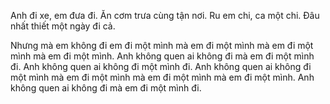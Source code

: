 Anh đi xe, em đưa đi.
Ăn cơm trưa cùng tận nơi.
Ru em chi, ca một chi.
Đâu nhất thiết một ngày đi cả.

Nhưng mà em không đi em đi một mình mà em đi một mình mà em đi một mình mà em đi một mình. Anh không quen ai không đi mà em đi một mình đi. Anh không quen ai không đi một mình đi. Anh không quen ai không đi một mình mà em đi một mình mà em đi một mình mà em đi một mình. Anh không quen ai không đi mà em đi một mình đi.